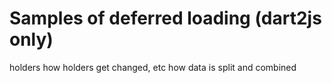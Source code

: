 # Samples of deferred loading (dart2js only)

holders
how holders get changed, etc
how data is split and combined
